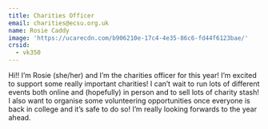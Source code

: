 ```yaml
---
title: Charities Officer
email: charities@ecsu.org.uk
name: Rosie Caddy
image: 'https://ucarecdn.com/b906210e-17c4-4e35-86c6-fd44f6123bae/'
crsid:
  - vk350
---
```

Hi!! I’m Rosie (she/her) and I’m the charities officer for this year! I’m excited to support some really important charities! I can’t wait to run lots of different events both online and (hopefully) in person and to sell lots of charity stash! I also want to organise some volunteering opportunities once everyone is back in college and it’s safe to do so! I’m really looking forwards to the year ahead.

